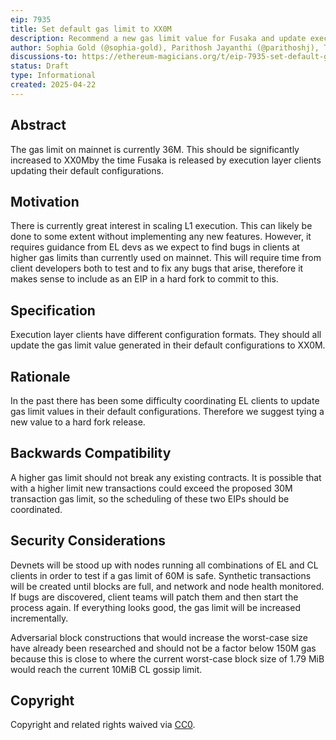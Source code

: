 ```yaml
---
eip: 7935
title: Set default gas limit to XX0M
description: Recommend a new gas limit value for Fusaka and update execution layer client default configs
author: Sophia Gold (@sophia-gold), Parithosh Jayanthi (@parithoshj), Toni Wahrstätter (@nerolation), Carl Beekhuizen (@CarlBeek), Ansgar Dietrichs (@adietrichs), Dankrad Feist (@dankrad), Alex Stokes (@ralexstokes), Josh Rudolph (@jrudolph), Giulio Rebuffo (@Giulio2002), Storm Slivkoff (@sslivkoff)
discussions-to: https://ethereum-magicians.org/t/eip-7935-set-default-gas-limit-to-xx0m/23789
status: Draft
type: Informational
created: 2025-04-22
---
```


## Abstract

<!--TODO: Fill in recommended gas limit-->
The gas limit on mainnet is currently 36M. This should be significantly increased to XX0Mby the time Fusaka is released by execution layer clients updating their default configurations.

## Motivation

There is currently great interest in scaling L1 execution. This can likely be done to some extent without implementing any new features. However, it requires guidance from EL devs as we expect to find bugs in clients at higher gas limits than currently used on mainnet. This will require time from client developers both to test and to fix any bugs that arise, therefore it makes sense to include as an EIP in a hard fork to commit to this.

## Specification

Execution layer clients have different configuration formats. They should all update the gas limit value generated in their default configurations to XX0M.

## Rationale

In the past there has been some difficulty coordinating EL clients to update gas limit values in their default configurations. Therefore we suggest tying a new value to a hard fork release.

## Backwards Compatibility

A higher gas limit should not break any existing contracts. It is possible that with a higher limit new transactions could exceed the proposed 30M transaction gas limit, so the scheduling of these two EIPs should be coordinated.

## Security Considerations

Devnets will be stood up with nodes running all combinations of EL and CL clients in order to test if a gas limit of 60M is safe. Synthetic transactions will be created until blocks are full, and network and node health monitored. If bugs are discovered, client teams will patch them and then start the process again. If everything looks good, the gas limit will be increased incrementally.

Adversarial block constructions that would increase the worst-case size have already been researched and should not be a factor below 150M gas because this is close to where the current worst-case block size of 1.79 MiB would reach the current 10MiB CL gossip limit.

## Copyright

Copyright and related rights waived via [CC0](../LICENSE.md).
